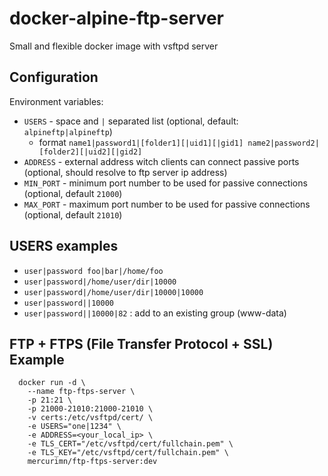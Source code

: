 # docker-alpine-ftp-server

Small and flexible docker image with vsftpd server

## Configuration

Environment variables:
- `USERS` - space and `|` separated list (optional, default: `alpineftp|alpineftp`)
  - format `name1|password1|[folder1][|uid1][|gid1] name2|password2|[folder2][|uid2][|gid2]`
- `ADDRESS` - external address witch clients can connect passive ports (optional, should resolve to ftp server ip address)
- `MIN_PORT` - minimum port number to be used for passive connections (optional, default `21000`)
- `MAX_PORT` - maximum port number to be used for passive connections (optional, default `21010`)

## USERS examples

- `user|password foo|bar|/home/foo`
- `user|password|/home/user/dir|10000`
- `user|password|/home/user/dir|10000|10000`
- `user|password||10000`
- `user|password||10000|82` : add to an existing group (www-data)

## FTP + FTPS (File Transfer Protocol + SSL) Example

```
  docker run -d \
    --name ftp-ftps-server \
    -p 21:21 \
    -p 21000-21010:21000-21010 \
    -v certs:/etc/vsftpd/cert/ \
    -e USERS="one|1234" \
    -e ADDRESS=<your_local_ip> \
    -e TLS_CERT="/etc/vsftpd/cert/fullchain.pem" \
    -e TLS_KEY="/etc/vsftpd/cert/fullchain.pem" \
    mercurimn/ftp-ftps-server:dev
```

